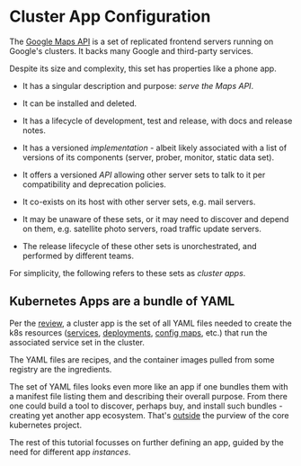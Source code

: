 # Cluster App Configuration

[Google Maps API]: https://enterprise.google.com/maps/products/mapsapi.html

The [Google Maps API] is a set of replicated frontend
servers running on Google's clusters.  It backs many
Google and third-party services.

Despite its size and complexity, this set has
properties like a phone app.

* It has a singular description and purpose:
  _serve the Maps API_.

* It can be installed and deleted.

* It has a lifecycle of development, test and release,
  with docs and release notes.

* It has a versioned _implementation_ - albeit likely
  associated with a list of versions of its components
  (server, prober, monitor, static data set).

* It offers a versioned _API_ allowing other server sets
  to talk to it per compatibility and deprecation
  policies.

* It co-exists on its host with other server sets,
  e.g. mail servers.

* It may be unaware of these sets, or it may need to
  discover and depend on them, e.g. satellite photo
  servers, road traffic update servers.

* The release lifecycle of these other sets is
  unorchestrated, and performed by different teams.

For simplicity, the following refers to these sets
as _cluster apps_.

## Kubernetes Apps are a bundle of YAML

Per the [review](/review), a cluster app is
the set of all YAML files needed to create
the k8s resources ([services](/review/services),
[deployments](/review/deployment), [config
maps](/review/configMap), etc.) that run the
associated service set in the cluster.

The YAML files are recipes, and the container images
pulled from some registry are the ingredients.

[outside]: https://kubernetes.io/docs/concepts/overview/what-is-kubernetes/#what-kubernetes-is-not

The set of YAML files looks even more like an app if
one bundles them with a manifest file listing them and
describing their overall purpose.  From there one could
build a tool to discover, perhaps buy, and install such
bundles - creating yet another app ecosystem. That's
[outside] the purview of the core kubernetes project.

The rest of this tutorial focusses on further defining
an app, guided by the need for different app
_instances_.
